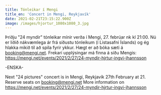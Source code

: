 ```yaml
---
title: Tónleikar í Mengi
title_en: 'Concert in Mengi, Reykjavík'
date: 2021-02-21T23:15:22.900Z
image: /images/hjortur_1080x1080_3.jpg
---
```

Þriðju "24 myndir" tónleikar mínir verða í Mengi, 27. febrúar nk kl 21:00. Nú er liðið nákvæmlega ár frá síðustu tónleikum (í Listasafni Íslands) og ég hlakka mikið til að spila fyrir ykkur. Hægt er að bóka sæti á booking@mengi.net. Frekari upplýsingar má finna á síðu Mengis: <https://mengi.net/events/2021/2/27/24-myndir-hjrtur-ingvi-jhannsson>

\-ENSKA-

Next "24 pictures" concert is in Mengi, Reykjavík 27th February at 21. Reserve seats on booking@mengi.net More information on <https://mengi.net/events/2021/2/27/24-myndir-hjrtur-ingvi-jhannsson>
